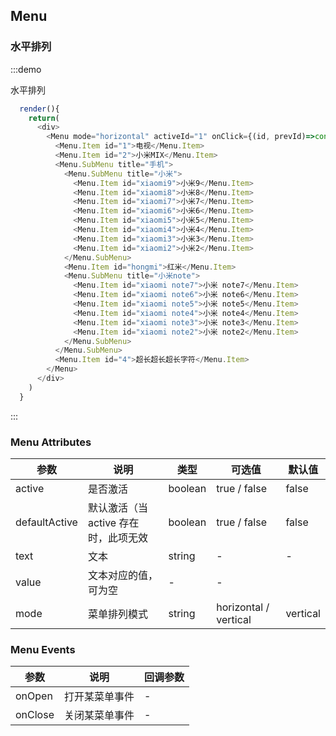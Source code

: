 ## Menu

### 水平排列

:::demo

水平排列

```js
  render(){
    return(
      <div>
        <Menu mode="horizontal" activeId="1" onClick={(id, prevId)=>console.log('-----click', id, prevId)}>
          <Menu.Item id="1">电视</Menu.Item>
          <Menu.Item id="2">小米MIX</Menu.Item>
          <Menu.SubMenu title="手机">
            <Menu.SubMenu title="小米">
              <Menu.Item id="xiaomi9">小米9</Menu.Item>
              <Menu.Item id="xiaomi8">小米8</Menu.Item>
              <Menu.Item id="xiaomi7">小米7</Menu.Item>
              <Menu.Item id="xiaomi6">小米6</Menu.Item>
              <Menu.Item id="xiaomi5">小米5</Menu.Item>
              <Menu.Item id="xiaomi4">小米4</Menu.Item>
              <Menu.Item id="xiaomi3">小米3</Menu.Item>
              <Menu.Item id="xiaomi2">小米2</Menu.Item>
            </Menu.SubMenu>
            <Menu.Item id="hongmi">红米</Menu.Item>
            <Menu.SubMenu title="小米note">
              <Menu.Item id="xiaomi note7">小米 note7</Menu.Item>
              <Menu.Item id="xiaomi note6">小米 note6</Menu.Item>
              <Menu.Item id="xiaomi note5">小米 note5</Menu.Item>
              <Menu.Item id="xiaomi note4">小米 note4</Menu.Item>
              <Menu.Item id="xiaomi note3">小米 note3</Menu.Item>
              <Menu.Item id="xiaomi note2">小米 note2</Menu.Item>
            </Menu.SubMenu>
          </Menu.SubMenu>
          <Menu.Item id="4">超长超长超长字符</Menu.Item>
        </Menu>
      </div>
    )
  }

```
:::




<!-- - 水平菜单
  - 折叠
    - 子级菜单
    - 分组菜单
  - 不折叠
    - 展开溢出

- 垂直菜单
  - 分组
  - 嵌套子菜单
  - 弹出子菜单
  - 子菜单对齐 -->

### Menu Attributes

| 参数 | 说明 | 类型 | 可选值 | 默认值 |
| -------- | ----- | ---- | ---- | ---- |
| active | 是否激活 | boolean | true / false  | false |
| defaultActive | 默认激活（当  active 存在时，此项无效 | boolean | true / false | false |
| text | 文本 | string | - | - |
| value | 文本对应的值，可为空 | - | - |
| mode | 菜单排列模式 | string | horizontal / vertical | vertical |

### Menu Events

| 参数 | 说明 | 回调参数 |
| -------- | ----- | ---- |
| onOpen | 打开某菜单事件 | - |
| onClose | 关闭某菜单事件 | - |
